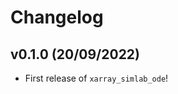# Changelog

<!--next-version-placeholder-->

## v0.1.0 (20/09/2022)

- First release of `xarray_simlab_ode`!